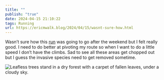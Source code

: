 ```yaml
---
title: ""
publish: "true"
date: 2024-04-15 21:10:22
tags: Running
url: https://ericmwalk.blog/2024/04/15/wasnt-sure-how.html
---
```


Wasn’t sure how this [run](https://strava.com/activities/11189527537) was going to go after the weekend but I felt really good. I need to do better at pivoting my route so when I want to do a little speed I don’t have the climbs. Sad to see all these areas get chopped out but I guess the invasive species need to get removed sometime.

![Leafless trees stand in a dry forest with a carpet of fallen leaves, under a cloudy sky.](https://ericmwalk.blog/uploads/2024/img-8635.jpeg)